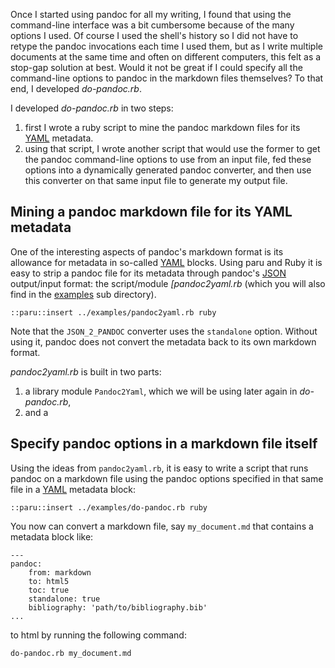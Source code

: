 Once I started using pandoc for all my writing, I found that using the
command-line interface was a bit cumbersome because of the many options I
used. Of course I used the shell's history so I did not have to retype the
pandoc invocations each time I used them, but as I write multiple documents at
the same time and often on different computers, this felt as a stop-gap
solution at best. Would it not be great if I could specify all the
command-line options to pandoc in the markdown files themselves? To that end,
I developed *do-pandoc.rb*.

I developed *do-pandoc.rb* in two steps: 

1. first I wrote a ruby script to mine the pandoc markdown files for its
   [YAML](http://yaml.org/) metadata.
2. using that script, I wrote another script that would use the former to get
   the pandoc command-line options to use from an input file, fed these
   options into a dynamically generated pandoc converter, and then use this
   converter on that same input file to generate my output file.

## Mining a pandoc markdown file for its YAML metadata

One of the interesting aspects of pandoc's markdown format is its allowance
for metadata in so-called [YAML](http://yaml.org/) blocks. Using paru and Ruby
  it is easy to strip a pandoc file for its metadata through pandoc's
  [JSON](http://json.org/) output/input format: the script/module
  *[pandoc2yaml.rb* (which you will also find in the [examples](examples/) sub
  directory).

    ::paru::insert ../examples/pandoc2yaml.rb ruby

Note that the `JSON_2_PANDOC` converter uses the `standalone` option. Without
using it, pandoc does not convert the metadata back to its own markdown
format.

*pandoc2yaml.rb* is built in two parts: 

1.  a library module `Pandoc2Yaml`, which we will be using later again in
    *do-pandoc.rb*,
2.  and a 

## Specify pandoc options in a markdown file itself

Using the ideas from `pandoc2yaml.rb`, it is easy to write a script that runs
pandoc on a markdown file using the pandoc options specified in that same file
in a [YAML](http://yaml.org) metadata block:

    ::paru::insert ../examples/do-pandoc.rb ruby

You now can convert a markdown file, say `my_document.md` that contains a
metadata block like:

~~~ {.yaml}
---
pandoc:
    from: markdown
    to: html5
    toc: true
    standalone: true
    bibliography: 'path/to/bibliography.bib'
...
~~~

to html by running the following command:

~~~ {.bash}
do-pandoc.rb my_document.md
~~~
